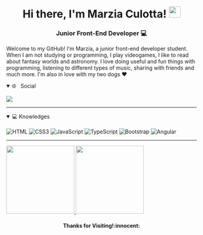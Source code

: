 <h1 align="center">Hi there, I'm Marzia Culotta! <img src="https://raw.githubusercontent.com/MartinHeinz/MartinHeinz/master/wave.gif" width="30px">
 
<h3 align="center">Junior Front-End Developer 💻 </h3>
  
Welcome to my GitHub! I'm Marzia, a junior front-end developer student. When I am not studying or programming, I play videogames, I like to read about fantasy worlds and astronomy. I love doing useful and fun things with programming, listening to different types of music, sharing with friends and much more. I'm also in love with my two dogs ♥

<details open>
  <summary>🌐 &nbsp; Social</summary>
  <br>
  <a href="https://www.linkedin.com/in/marzia-culotta-74a46047/"><img src="https://camo.githubusercontent.com/793b70f7edf0588577e98724e3ceb123447dd1273b03daf4282ff679c0ce38b0/68747470733a2f2f696d672e736869656c64732e696f2f62616467652f6c696e6b6564696e2d3030373742352e7376673f267374796c653d666f722d7468652d6261646765266c6f676f3d6c696e6b6564696e266c6f676f436f6c6f723d7768697465" data-canonical-src="https://img.shields.io/badge/linkedin-0077B5.svg?&amp;style=for-the-badge&amp;logo=linkedin&amp;logoColor=white" style="max-width: 100%;"></a>
</details> 
  <hr>
  
<details open>
  <summary>💻 Knowledges</summary>
  <br>
  <img alt="HTML" src="https://img.shields.io/badge/HTML-239120?style=for-the-badge&amp;logo=html5&amp;logoColor=white" style="max-width: 100%;">
  <img alt="CSS3" src="https://img.shields.io/badge/CSS-239120?&amp;style=for-the-badge&amp;logo=css3&amp;logoColor=white" style="max-width: 100%;">
  <img alt="JavaScript" src="https://img.shields.io/badge/-JavaScript-282C34?style=for-the-badge&amp;logo=javascript" style="max-width: 100%;">
  <img alt="TypeScript" src="https://img.shields.io/badge/-Typescript-282C34?style=for-the-badge&logo=typescript" style="max-width: 100%;">
   <img alt="Bootstrap" src="https://img.shields.io/badge/Bootstrap-563D7C?style=for-the-badge&amp;logo=bootstrap&amp;logoColor=white" style="max-width: 100%;">
  <img alt="Angular" src="https://img.shields.io/badge/-Angular-282C34?style=for-the-badge&logo=angular" style="max-width: 100%;">
</details> 
<hr>
  
<a href="https://github.com/AVS1508">
  <img height="180em" src="https://github-readme-stats.vercel.app/api?username=MarziaCulotta&theme=buefy&show_icons=true" />
  <img height="180em" src="https://github-readme-stats.vercel.app/api/top-langs/?username=MarziaCulotta&theme=buefy&layout=compact" />
</a>    
  
<h4 align="center"> Thanks for Visiting!:innocent:</h4>

